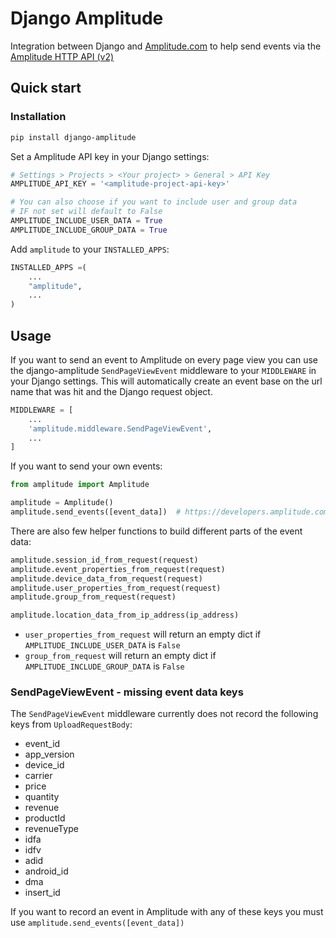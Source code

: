 # Django Amplitude

Integration between Django and [Amplitude.com](https://amplitude.com/) to help send events via the [Amplitude HTTP API (v2)](https://developers.amplitude.com/docs/http-api-v2)


## Quick start

### Installation

```bash
pip install django-amplitude
```

Set a Amplitude API key in your Django settings:
```python
# Settings > Projects > <Your project> > General > API Key
AMPLITUDE_API_KEY = '<amplitude-project-api-key>'

# You can also choose if you want to include user and group data
# IF not set will default to False
AMPLITUDE_INCLUDE_USER_DATA = True
AMPLITUDE_INCLUDE_GROUP_DATA = True
```

Add `amplitude` to your `INSTALLED_APPS`:

```python
INSTALLED_APPS =(
    ...
    "amplitude",
    ...
)
```


## Usage

If you want to send an event to Amplitude on every page view you can use the django-amplitude `SendPageViewEvent` middleware to your `MIDDLEWARE` in your Django settings.
This will automatically create an event base on the url name that was hit and the Django request object.

```python
MIDDLEWARE = [
    ...
    'amplitude.middleware.SendPageViewEvent',
    ...
]
```

If you want to send your own events:
```python
from amplitude import Amplitude

amplitude = Amplitude()
amplitude.send_events([event_data])  # https://developers.amplitude.com/docs/http-api-v2
```

There are also few helper functions to build different parts of the event data:
```python
amplitude.session_id_from_request(request)
amplitude.event_properties_from_request(request)
amplitude.device_data_from_request(request)
amplitude.user_properties_from_request(request)
amplitude.group_from_request(request)

amplitude.location_data_from_ip_address(ip_address)
```

* `user_properties_from_request` will return an empty dict if `AMPLITUDE_INCLUDE_USER_DATA` is `False`
* `group_from_request` will return an empty dict if `AMPLITUDE_INCLUDE_GROUP_DATA` is `False`



### SendPageViewEvent - missing event data keys

The `SendPageViewEvent` middleware currently does not record the following keys from `UploadRequestBody`:

* event_id
* app_version
* device_id
* carrier
* price
* quantity
* revenue
* productId
* revenueType
* idfa
* idfv
* adid
* android_id
* dma
* insert_id

If you want to record an event in Amplitude with any of these keys you must use `amplitude.send_events([event_data])`
